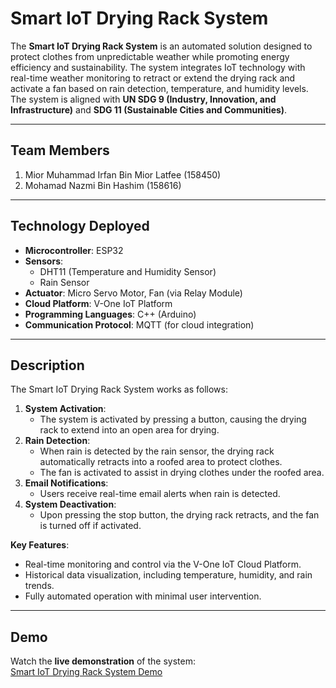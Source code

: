 # Smart IoT Drying Rack System

The **Smart IoT Drying Rack System** is an automated solution designed to protect clothes from unpredictable weather while promoting energy efficiency and sustainability. The system integrates IoT technology with real-time weather monitoring to retract or extend the drying rack and activate a fan based on rain detection, temperature, and humidity levels. The system is aligned with **UN SDG 9 (Industry, Innovation, and Infrastructure)** and **SDG 11 (Sustainable Cities and Communities)**.

---

## Team Members
1. Mior Muhammad Irfan Bin Mior Latfee (158450)
2. Mohamad Nazmi Bin Hashim (158616)

---

## Technology Deployed
- **Microcontroller**: ESP32  
- **Sensors**:
  - DHT11 (Temperature and Humidity Sensor)  
  - Rain Sensor  
- **Actuator**: Micro Servo Motor, Fan (via Relay Module)  
- **Cloud Platform**: V-One IoT Platform  
- **Programming Languages**: C++ (Arduino)  
- **Communication Protocol**: MQTT (for cloud integration)  

---

## Description
The Smart IoT Drying Rack System works as follows:
1. **System Activation**:  
   - The system is activated by pressing a button, causing the drying rack to extend into an open area for drying.
2. **Rain Detection**:  
   - When rain is detected by the rain sensor, the drying rack automatically retracts into a roofed area to protect clothes.
   - The fan is activated to assist in drying clothes under the roofed area.
3. **Email Notifications**:  
   - Users receive real-time email alerts when rain is detected.
4. **System Deactivation**:  
   - Upon pressing the stop button, the drying rack retracts, and the fan is turned off if activated.

**Key Features**:
- Real-time monitoring and control via the V-One IoT Cloud Platform.
- Historical data visualization, including temperature, humidity, and rain trends.
- Fully automated operation with minimal user intervention.

---

## Demo
Watch the **live demonstration** of the system:  
[Smart IoT Drying Rack System Demo](https://youtu.be/ftpnjOpC7YU<YouTube_Video_ID>)  

